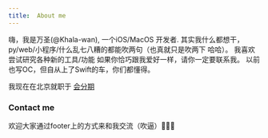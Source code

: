 ```yaml
---
title:  About me
---
```


嗨，我是万圣(@Khala-wan), 一个iOS/MacOS 开发者. 其实我什么都想干，py/web/小程序/什么乱七八糟的都能吹两句（也真就只是吹两下 哈哈）。
我喜欢尝试研究各种新的工具/功能 如果你恰巧跟我爱好一样，请你一定要联系我。
以前也写OC，但自从上了Swift的车，你们都懂得。

我现在在北京就职于 [会分期](http://www.huifenqi.com)

### Contact me

欢迎大家通过footer上的方式来和我交流（吹逼）🌚🌚🌚
